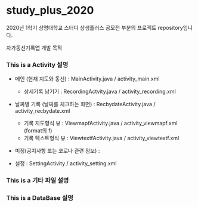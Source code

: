 # study_plus_2020
2020년 1학기 상명대학교 스터디 상생플러스 공모전 부분의 프로젝트 repository입니다.

자가동선기록앱 개발 목적


### This is a Activity 설명

* 메인 (현재 지도와 동선) : MainActivity.java / activity_main.xml
  * 상세기록 남기기 : RecordingActvity.java / activity_recording.xml

* 날짜별 기록 (날짜를 체크하는 화면)  : RecbydateActivity.java / activity_recbydate.xml
  * 기록 지도형식 뷰 : ViewmapfActivity.java / activity_viewmapf.xml     (format의 f)
  * 기록 텍스트형식 뷰 : ViewtextfActivity.java / activity_viewtextf.xml

* 미정(공지사항 또는 코로나 관련 정보) : 

* 설정 : SettingActivity / activity_setting.xml

### This is a 기타 파일 설명


### This is a DataBase 설명
